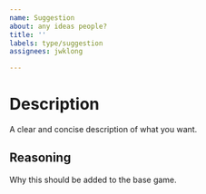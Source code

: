 ```yaml
---
name: Suggestion
about: any ideas people?
title: ''
labels: type/suggestion
assignees: jwklong

---
```


# Description
A clear and concise description of what you want.

## Reasoning
Why this should be added to the base game.
